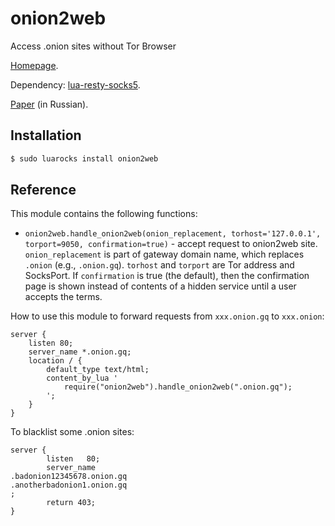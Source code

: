 onion2web
=========

Access .onion sites without Tor Browser

[Homepage](http://onion.gq/).

Dependency:
[lua-resty-socks5](https://github.com/starius/lua-resty-socks5).

[Paper](http://habrahabr.ru/post/243055/) (in Russian).

Installation
------------

```bash
$ sudo luarocks install onion2web
```

Reference
---------

This module contains the following functions:

 * `onion2web.handle_onion2web(onion_replacement,
    torhost='127.0.0.1', torport=9050, confirmation=true)` -
    accept request to onion2web site.
    `onion_replacement` is part of gateway domain name,
    which replaces `.onion` (e.g., `.onion.gq`).
    `torhost` and `torport` are Tor address and SocksPort.
    If `confirmation` is true (the default), then
    the confirmation page is shown instead of contents
    of a hidden service until a user accepts the terms.

How to use this module to forward requests from
`xxx.onion.gq` to `xxx.onion`:

```nginx
server {
    listen 80;
    server_name *.onion.gq;
    location / {
        default_type text/html;
        content_by_lua '
            require("onion2web").handle_onion2web(".onion.gq");
        ';
    }
}
```

To blacklist some .onion sites:

```nginx
server {
        listen   80;
        server_name
.badonion12345678.onion.gq
.anotherbadonion1.onion.gq
;
        return 403;
}
```
